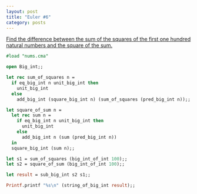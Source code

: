 ```yaml
---
layout: post
title: "Euler #6"
category: posts
---
```


[Find the difference between the sum of the squares of the first one hundred natural numbers and the square of the sum.](http://projecteuler.net/problem=6)

```ocaml
#load "nums.cma"

open Big_int;;

let rec sum_of_squares n = 
  if eq_big_int n unit_big_int then
    unit_big_int
  else
    add_big_int (square_big_int n) (sum_of_squares (pred_big_int n));;

let square_of_sum n =
  let rec sum n =
    if eq_big_int n unit_big_int then
      unit_big_int
    else
      add_big_int n (sum (pred_big_int n))
  in
  square_big_int (sum n);;

let s1 = sum_of_squares (big_int_of_int 100);;
let s2 = square_of_sum (big_int_of_int 100);;

let result = sub_big_int s2 s1;;

Printf.printf "%s\n" (string_of_big_int result);;
```
